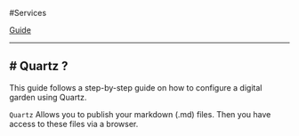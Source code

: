 #Services 

[Guide](https://notes.nicolevanderhoeven.com/How+to+publish+Obsidian+notes+with+Quartz+on+GitHub+Pages)

---
## # Quartz ?

This guide follows a step-by-step guide on how to configure a digital garden using Quartz.

`Quartz` Allows you to publish your markdown (.md) files.
Then you have access to these files via a browser.
